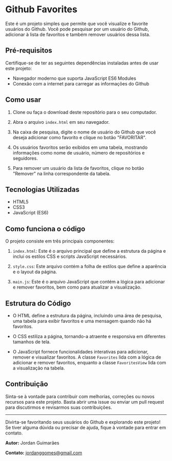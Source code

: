 
# Github Favorites

Este é um projeto simples que permite que você visualize e favorite usuários do Github. Você pode pesquisar por um usuário do Github, adicionar à lista de favoritos e também remover usuários dessa lista.

## Pré-requisitos

Certifique-se de ter as seguintes dependências instaladas antes de usar este projeto:

- Navegador moderno que suporta JavaScript ES6 Modules
- Conexão com a internet para carregar as informações do Github

## Como usar

1. Clone ou faça o download deste repositório para o seu computador.

2. Abra o arquivo `index.html` em seu navegador.

3. Na caixa de pesquisa, digite o nome de usuário do Github que você deseja adicionar como favorito e clique no botão "FAVORITAR".

4. Os usuários favoritos serão exibidos em uma tabela, mostrando informações como nome de usuário, número de repositórios e seguidores.

5. Para remover um usuário da lista de favoritos, clique no botão "Remover" na linha correspondente da tabela.

## Tecnologias Utilizadas

- HTML5
- CSS3
- JavaScript (ES6)

## Como funciona o código

O projeto consiste em três principais componentes:

1. `index.html`: Este é o arquivo principal que define a estrutura da página e inclui os estilos CSS e scripts JavaScript necessários.

2. `style.css`: Este arquivo contém a folha de estilos que define a aparência e o layout da página.

3. `main.js`: Este é o arquivo JavaScript que contém a lógica para adicionar e remover favoritos, bem como para atualizar a visualização.

## Estrutura do Código

- O HTML define a estrutura da página, incluindo uma área de pesquisa, uma tabela para exibir favoritos e uma mensagem quando não há favoritos.

- O CSS estiliza a página, tornando-a atraente e responsiva em diferentes tamanhos de tela.

- O JavaScript fornece funcionalidades interativas para adicionar, remover e visualizar favoritos. A classe `Favorites` lida com a lógica de adicionar e remover favoritos, enquanto a classe `FavoritesView` lida com a visualização na tabela.

## Contribuição

Sinta-se à vontade para contribuir com melhorias, correções ou novos recursos para este projeto. Basta abrir uma issue ou enviar um pull request para discutirmos e revisarmos suas contribuições.

---

Divirta-se favoritando seus usuários do Github e explorando este projeto! Se tiver alguma dúvida ou precisar de ajuda, fique à vontade para entrar em contato.

**Autor:** Jordan Guimarães

**Contato:** jordanggomes@gmail.com
